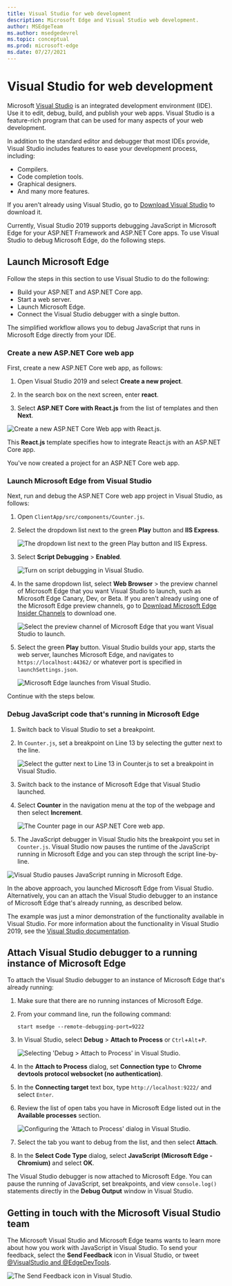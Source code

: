 ```yaml
---
title: Visual Studio for web development
description: Microsoft Edge and Visual Studio web development.
author: MSEdgeTeam
ms.author: msedgedevrel
ms.topic: conceptual
ms.prod: microsoft-edge
ms.date: 07/27/2021
---
```

# Visual Studio for web development

Microsoft [Visual Studio](https://visualstudio.microsoft.com/vs) is an integrated development environment (IDE).  Use it to edit, debug, build, and publish your web apps.  Visual Studio is a feature-rich program that can be used for many aspects of your web development.

In addition to the standard editor and debugger that most IDEs provide, Visual Studio includes features to ease your development process, including:

*   Compilers.
*   Code completion tools.
*   Graphical designers.
*   And many more features.

If you aren't already using Visual Studio, go to [Download Visual Studio](https://visualstudio.microsoft.com/downloads) to download it.

Currently, Visual Studio 2019 supports debugging JavaScript in Microsoft Edge for your ASP.NET Framework and ASP.NET Core apps. To use Visual Studio to debug Microsoft Edge, do the following steps.


<!-- ====================================================================== -->
## Launch Microsoft Edge

Follow the steps in this section to use Visual Studio to do the following:

*  Build your ASP.NET and ASP.NET Core app.
*  Start a web server.
*  Launch Microsoft Edge.
*  Connect the Visual Studio debugger with a single button.

The simplified workflow allows you to debug JavaScript that runs in Microsoft Edge directly from your IDE.


### Create a new ASP.NET Core web app

First, create a new ASP.NET Core web app, as follows:

1. Open Visual Studio 2019 and select **Create a new project**.

1. In the search box on the next screen, enter **react**.

1. Select **ASP.NET Core with React.js** from the list of templates and then **Next**.

![Create a new ASP.NET Core Web app with React.js.](media/create-new-project.png)

This **React.js** template specifies how to integrate React.js with an ASP.NET Core app.

You've now created a project for an ASP.NET Core web app.


### Launch Microsoft Edge from Visual Studio

Next, run and debug the ASP.NET Core web app project in Visual Studio, as follows:

1. Open `ClientApp/src/components/Counter.js`.

1. Select the dropdown list next to the green **Play** button and **IIS Express**.

   ![The dropdown list next to the green Play button and IIS Express.](media/vs-dropdown.png)

1. Select **Script Debugging** > **Enabled**.

   ![Turn on script debugging in Visual Studio.](media/enable-script-debugging.png)

1. In the same dropdown list, select **Web Browser** > the preview channel of Microsoft Edge that you want Visual Studio to launch, such as Microsoft Edge Canary, Dev, or Beta.  If you aren't already using one of the Microsoft Edge preview channels, go to [Download Microsoft Edge Insider Channels](https://www.microsoftedgeinsider.com/download) to download one.

   ![Select the preview channel of Microsoft Edge that you want Visual Studio to launch.](media/set-web-browser.png)

1. Select the green **Play** button.  Visual Studio builds your app, starts the web server, launches Microsoft Edge, and navigates to `https://localhost:44362/` or whatever port is specified in `launchSettings.json`.

   ![Microsoft Edge launches from Visual Studio.](media/edge-launch.png)

Continue with the steps below.


### Debug JavaScript code that's running in Microsoft Edge

1. Switch back to Visual Studio to set a breakpoint.

1. In `Counter.js`, set a breakpoint on Line 13 by selecting the gutter next to the line.

   ![Select the gutter next to Line 13 in Counter.js to set a breakpoint in Visual Studio.](media/set-breakpoint.png)

1. Switch back to the instance of Microsoft Edge that Visual Studio launched.

1. Select **Counter** in the navigation menu at the top of the webpage and then select **Increment**.

   ![The Counter page in our ASP.NET Core web app.](media/edge-counter.png)

1.  The JavaScript debugger in Visual Studio hits the breakpoint you set in `Counter.js`.  Visual Studio now pauses the runtime of the JavaScript running in Microsoft Edge and you can step through the script line-by-line.

   ![Visual Studio pauses JavaScript running in Microsoft Edge.](media/hit-breakpoint.png)

In the above approach, you launched Microsoft Edge from Visual Studio.  Alternatively, you can an attach the Visual Studio debugger to an instance of Microsoft Edge that's already running, as described below.

The example was just a minor demonstration of the functionality available in Visual Studio.  For more information about the functionality in Visual Studio 2019, see the [Visual Studio documentation](/visualstudio/windows/index).


<!-- ====================================================================== -->
## Attach Visual Studio debugger to a running instance of Microsoft Edge

To attach the Visual Studio debugger to an instance of Microsoft Edge that's already running:

1. Make sure that there are no running instances of Microsoft Edge.

1. From your command line, run the following command:

   ```console
   start msedge --remote-debugging-port=9222
   ```
    
1. In Visual Studio, select **Debug** > **Attach to Process** or `Ctrl`+`Alt`+`P`.

   ![Selecting 'Debug > Attach to Process' in Visual Studio.](media/attach-to-process.png)

1. In the **Attach to Process** dialog, set **Connection type** to **Chrome devtools protocol websocket (no authentication)**.

1. In the **Connecting target** text box, type `http://localhost:9222/` and select `Enter`.

1. Review the list of open tabs you have in Microsoft Edge listed out in the **Available processes** section.

   ![Configuring the 'Attach to Process' dialog in Visual Studio.](media/attach-to-process-dialog.png)

1. Select the tab you want to debug from the list, and then select **Attach**.

1. In the **Select Code Type** dialog, select **JavaScript (Microsoft Edge - Chromium)** and select **OK**.

The Visual Studio debugger is now attached to Microsoft Edge.  You can pause the running of JavaScript, set breakpoints, and view `console.log()` statements directly in the **Debug Output** window in Visual Studio.


<!-- ====================================================================== -->
## Getting in touch with the Microsoft Visual Studio team

The Microsoft Visual Studio and Microsoft Edge teams wants to learn more about how you work with JavaScript in Visual Studio.  To send your feedback, select the **Send Feedback** icon in Visual Studio, or tweet [@VisualStudio and @EdgeDevTools](https://twitter.com/intent/tweet?text=@VisualStudio+@EdgeDevTools).

![The Send Feedback icon in Visual Studio.](media/feedback-icon.png)
